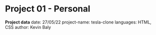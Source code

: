 # Project 01 - Personal

**Project data**
date: 27/05/22
project-name: tesla-clone
languages: HTML, CSS
author: Kevin Baly